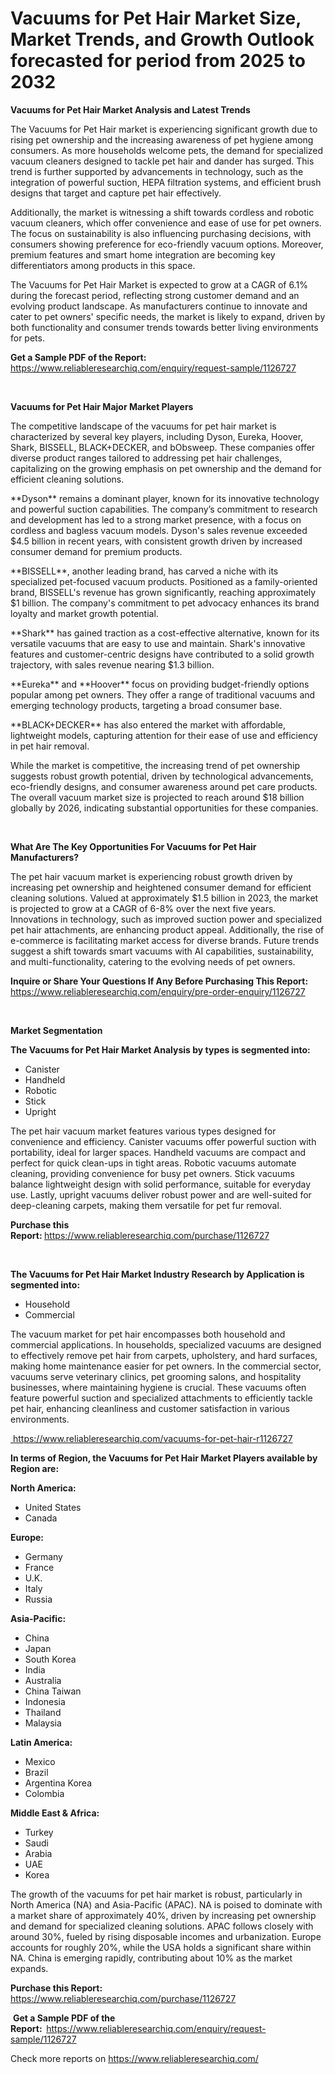 <p><h1>Vacuums for Pet Hair Market Size, Market Trends, and Growth Outlook forecasted for period from 2025 to 2032</h1></p><p><strong>Vacuums for Pet Hair Market Analysis and Latest Trends</strong></p>
<p><p>The Vacuums for Pet Hair market is experiencing significant growth due to rising pet ownership and the increasing awareness of pet hygiene among consumers. As more households welcome pets, the demand for specialized vacuum cleaners designed to tackle pet hair and dander has surged. This trend is further supported by advancements in technology, such as the integration of powerful suction, HEPA filtration systems, and efficient brush designs that target and capture pet hair effectively.</p><p>Additionally, the market is witnessing a shift towards cordless and robotic vacuum cleaners, which offer convenience and ease of use for pet owners. The focus on sustainability is also influencing purchasing decisions, with consumers showing preference for eco-friendly vacuum options. Moreover, premium features and smart home integration are becoming key differentiators among products in this space.</p><p>The Vacuums for Pet Hair Market is expected to grow at a CAGR of 6.1% during the forecast period, reflecting strong customer demand and an evolving product landscape. As manufacturers continue to innovate and cater to pet owners' specific needs, the market is likely to expand, driven by both functionality and consumer trends towards better living environments for pets.</p></p>
<p><strong>Get a Sample PDF of the Report:&nbsp;</strong> <a href="https://www.reliableresearchiq.com/enquiry/request-sample/1126727?utm_campaign=2442&utm_medium=2&utm_source=Github&utm_content=ia&utm_term=18022025&utm_id=vacuums-for-pet-hair">https://www.reliableresearchiq.com/enquiry/request-sample/1126727</a></p>
<p>&nbsp;</p>
<p><strong>Vacuums for Pet Hair Major Market Players</strong></p>
<p><p>The competitive landscape of the vacuums for pet hair market is characterized by several key players, including Dyson, Eureka, Hoover, Shark, BISSELL, BLACK+DECKER, and bObsweep. These companies offer diverse product ranges tailored to addressing pet hair challenges, capitalizing on the growing emphasis on pet ownership and the demand for efficient cleaning solutions.</p><p>**Dyson** remains a dominant player, known for its innovative technology and powerful suction capabilities. The company’s commitment to research and development has led to a strong market presence, with a focus on cordless and bagless vacuum models. Dyson's sales revenue exceeded $4.5 billion in recent years, with consistent growth driven by increased consumer demand for premium products.</p><p>**BISSELL**, another leading brand, has carved a niche with its specialized pet-focused vacuum products. Positioned as a family-oriented brand, BISSELL's revenue has grown significantly, reaching approximately $1 billion. The company's commitment to pet advocacy enhances its brand loyalty and market growth potential.</p><p>**Shark** has gained traction as a cost-effective alternative, known for its versatile vacuums that are easy to use and maintain. Shark's innovative features and customer-centric designs have contributed to a solid growth trajectory, with sales revenue nearing $1.3 billion.</p><p>**Eureka** and **Hoover** focus on providing budget-friendly options popular among pet owners. They offer a range of traditional vacuums and emerging technology products, targeting a broad consumer base.</p><p>**BLACK+DECKER** has also entered the market with affordable, lightweight models, capturing attention for their ease of use and efficiency in pet hair removal.</p><p>While the market is competitive, the increasing trend of pet ownership suggests robust growth potential, driven by technological advancements, eco-friendly designs, and consumer awareness around pet care products. The overall vacuum market size is projected to reach around $18 billion globally by 2026, indicating substantial opportunities for these companies.</p></p>
<p>&nbsp;</p>
<p><strong>What Are The Key Opportunities For Vacuums for Pet Hair Manufacturers?</strong></p>
<p><p>The pet hair vacuum market is experiencing robust growth driven by increasing pet ownership and heightened consumer demand for efficient cleaning solutions. Valued at approximately $1.5 billion in 2023, the market is projected to grow at a CAGR of 6-8% over the next five years. Innovations in technology, such as improved suction power and specialized pet hair attachments, are enhancing product appeal. Additionally, the rise of e-commerce is facilitating market access for diverse brands. Future trends suggest a shift towards smart vacuums with AI capabilities, sustainability, and multi-functionality, catering to the evolving needs of pet owners.</p></p>
<p><strong>Inquire or Share Your Questions If Any Before Purchasing This Report:</strong> <a href="https://www.reliableresearchiq.com/enquiry/pre-order-enquiry/1126727?utm_campaign=2442&utm_medium=2&utm_source=Github&utm_content=ia&utm_term=18022025&utm_id=vacuums-for-pet-hair">https://www.reliableresearchiq.com/enquiry/pre-order-enquiry/1126727</a></p>
<p>&nbsp;</p>
<p><strong>Market Segmentation</strong></p>
<p><strong>The Vacuums for Pet Hair Market Analysis by types is segmented into:</strong></p>
<p><ul><li>Canister</li><li>Handheld</li><li>Robotic</li><li>Stick</li><li>Upright</li></ul></p>
<p><p>The pet hair vacuum market features various types designed for convenience and efficiency. Canister vacuums offer powerful suction with portability, ideal for larger spaces. Handheld vacuums are compact and perfect for quick clean-ups in tight areas. Robotic vacuums automate cleaning, providing convenience for busy pet owners. Stick vacuums balance lightweight design with solid performance, suitable for everyday use. Lastly, upright vacuums deliver robust power and are well-suited for deep-cleaning carpets, making them versatile for pet fur removal.</p></p>
<p><strong>Purchase this Report:&nbsp;</strong><a href="https://www.reliableresearchiq.com/purchase/1126727?utm_campaign=2442&utm_medium=2&utm_source=Github&utm_content=ia&utm_term=18022025&utm_id=vacuums-for-pet-hair">https://www.reliableresearchiq.com/purchase/1126727</a></p>
<p>&nbsp;</p>
<p><strong>The Vacuums for Pet Hair Market Industry Research by Application is segmented into:</strong></p>
<p><ul><li>Household</li><li>Commercial</li></ul></p>
<p><p>The vacuum market for pet hair encompasses both household and commercial applications. In households, specialized vacuums are designed to effectively remove pet hair from carpets, upholstery, and hard surfaces, making home maintenance easier for pet owners. In the commercial sector, vacuums serve veterinary clinics, pet grooming salons, and hospitality businesses, where maintaining hygiene is crucial. These vacuums often feature powerful suction and specialized attachments to efficiently tackle pet hair, enhancing cleanliness and customer satisfaction in various environments.</p></p>
<p><a href="https://www.reliableresearchiq.com/vacuums-for-pet-hair-r1126727?utm_campaign=2442&utm_medium=2&utm_source=Github&utm_content=ia&utm_term=18022025&utm_id=vacuums-for-pet-hair">&nbsp;https://www.reliableresearchiq.com/vacuums-for-pet-hair-r1126727</a></p>
<p><strong>In terms of Region, the Vacuums for Pet Hair Market Players available by Region are:</strong></p>
<p>
    <p> <strong> North America: </strong>
        <ul>
            <li>United States</li>
            <li>Canada</li>
        </ul>
        </p> 
    <p> <strong> Europe: </strong>
        <ul>
            <li>Germany</li>
            <li>France</li>
            <li>U.K.</li>
            <li>Italy</li>
            <li>Russia</li>
        </ul>
        </p> 
    <p> <strong> Asia-Pacific: </strong>
        <ul>
            <li>China</li>
            <li>Japan</li>
            <li>South Korea</li>
            <li>India</li>
            <li>Australia</li>
            <li>China Taiwan</li>
            <li>Indonesia</li>
            <li>Thailand</li>
            <li>Malaysia</li>
        </ul>
        </p> 
    <p> <strong> Latin America: </strong>
        <ul>
            <li>Mexico</li>
            <li>Brazil</li>
            <li>Argentina Korea</li>
            <li>Colombia</li>
        </ul>
        </p> 
    <p> <strong> Middle East & Africa: </strong>
        <ul>
            <li>Turkey</li>
            <li>Saudi</li>
            <li>Arabia</li>
            <li>UAE</li>
            <li>Korea</li>
        </ul>
    </p>
    </p>
<p><p>The growth of the vacuums for pet hair market is robust, particularly in North America (NA) and Asia-Pacific (APAC). NA is poised to dominate with a market share of approximately 40%, driven by increasing pet ownership and demand for specialized cleaning solutions. APAC follows closely with around 30%, fueled by rising disposable incomes and urbanization. Europe accounts for roughly 20%, while the USA holds a significant share within NA. China is emerging rapidly, contributing about 10% as the market expands.</p></p>
<p><strong>Purchase this Report: </strong><a href="https://www.reliableresearchiq.com/purchase/1126727?utm_campaign=2442&utm_medium=2&utm_source=Github&utm_content=ia&utm_term=18022025&utm_id=vacuums-for-pet-hair">https://www.reliableresearchiq.com/purchase/1126727</a></p>
<p>&nbsp;<strong>Get a Sample PDF of the Report:&nbsp;&nbsp;</strong><a href="https://www.reliableresearchiq.com/enquiry/request-sample/1126727?utm_campaign=2442&utm_medium=2&utm_source=Github&utm_content=ia&utm_term=18022025&utm_id=vacuums-for-pet-hair">https://www.reliableresearchiq.com/enquiry/request-sample/1126727</a></p>
<p><strong></strong></p>
<p>Check more reports on <a href="https://www.reliableresearchiq.com/?utm_campaign=2442&utm_medium=2&utm_source=Github&utm_content=ia&utm_term=18022025&utm_id=vacuums-for-pet-hair">https://www.reliableresearchiq.com/</a></p>